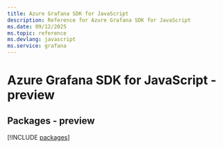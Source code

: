 ```yaml
---
title: Azure Grafana SDK for JavaScript
description: Reference for Azure Grafana SDK for JavaScript
ms.date: 09/12/2025
ms.topic: reference
ms.devlang: javascript
ms.service: grafana
---
```

# Azure Grafana SDK for JavaScript - preview
## Packages - preview
[!INCLUDE [packages](grafana-index.md)]